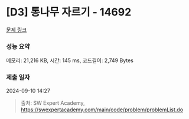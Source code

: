 # [D3] 통나무 자르기 - 14692 

[문제 링크](https://swexpertacademy.com/main/code/problem/problemDetail.do?contestProbId=AYJW0g-qlO8DFASv) 

### 성능 요약

메모리: 21,216 KB, 시간: 145 ms, 코드길이: 2,749 Bytes

### 제출 일자

2024-09-10 14:27



> 출처: SW Expert Academy, https://swexpertacademy.com/main/code/problem/problemList.do